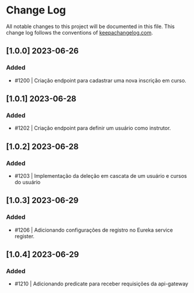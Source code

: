 # Change Log
All notable changes to this project will be documented in this file. This change log follows the conventions of [keepachangelog.com](http://keepachangelog.com/).

## [1.0.0] 2023-06-26
### Added
- #1200 | Criação endpoint para cadastrar uma nova inscrição em curso.

## [1.0.1] 2023-06-28
### Added
- #1202 | Criação endpoint para definir um usuário como instrutor.

## [1.0.2] 2023-06-28
### Added
- #1203 | Implementação da deleção em cascata de um usuário e cursos do usuário

## [1.0.3] 2023-06-29
### Added
- #1206 | Adicionando configurações de registro no Eureka service register.

## [1.0.4] 2023-06-29
### Added
- #1210 | Adicionando predicate para receber requisições da api-gateway